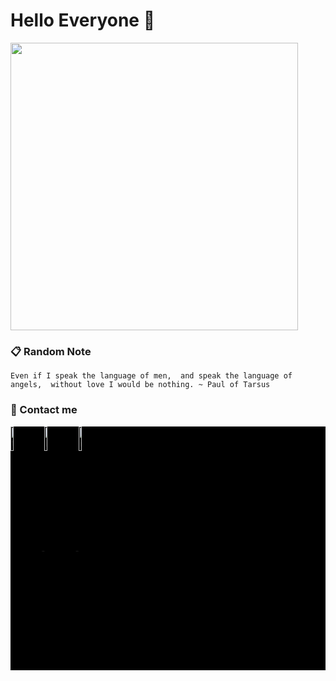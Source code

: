 # Hello Everyone 👋

<p align="left">
    <img width="460px" src="https://github-readme-stats.vercel.app/api?username=Kodaiwya&show_icons=true&theme=prussian&layout=compact">
</p>

### 📋 Random Note

`Even if I speak the language of men, 
and speak the language of angels, 
without love I would be nothing. ~ Paul of Tarsus`

### 📲 Contact me

<p align="left" style="background:black">
  <a href="https://twitter.com/Kodaiwya" target="_blank">
    <img width="10%" align="center" src="https://img.shields.io/badge/-Kodaiwya-00000A?style=flat&logo=twitter" alt="twitter"/>  
  </a>
  <a href="https://linkedin.com/in/Kodaiwya" target="_blank">
    <img width="10%" align="center" src="https://img.shields.io/badge/-Kodaiwya-00000A?style=flat&logo=linkedin" alt="linkedin"/>
  </a>
  <a href="https://instagram.com/Kodaiwya" target="_blank">
    <img width="10%" align="center" src="https://img.shields.io/badge/-Kodaiwya-00000A?style=flat&logo=instagram" alt="instagram"/>
  </a>